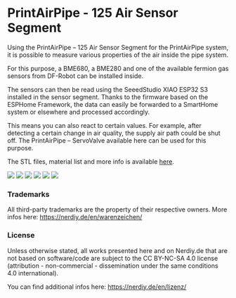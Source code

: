 

# PrintAirPipe - 125 Air Sensor Segment

Using the PrintAirPipe – 125 Air Sensor Segment for the PrintAirPipe system, it is possible to measure various properties of the air inside the pipe system.

For this purpose, a BME680, a BME280 and one of the available fermion gas sensors from DF-Robot can be installed inside.

The sensors can then be read using the SeeedStudio XIAO ESP32 S3 installed in the sensor segment. Thanks to the firmware based on the ESPHome Framework, the data can easily be forwarded to a SmartHome system or elsewhere and processed accordingly.

This means you can also react to certain values. For example, after detecting a certain change in air quality, the supply air path could be shut off. The PrintAirPipe – ServoValve available here can be used for this purpose.

The STL files, material list and more info is available [here](https://nerdiy.de/en/product-2/printairpipe-125-air-sensor-segment-3d-druckbar-stl-dateien/).


![](https://github.com/Nerdiyde/ESPHomeSnippets/blob/main/Snippets/PrintAirPipe/airSensor/images/1.png)
![](https://github.com/Nerdiyde/ESPHomeSnippets/blob/main/Snippets/PrintAirPipe/airSensor/images/2.png)
![](https://github.com/Nerdiyde/ESPHomeSnippets/blob/main/Snippets/PrintAirPipe/airSensor/images/3.png)
![](https://github.com/Nerdiyde/ESPHomeSnippets/blob/main/Snippets/PrintAirPipe/airSensor/images/4.png)
![](https://github.com/Nerdiyde/ESPHomeSnippets/blob/main/Snippets/PrintAirPipe/airSensor/images/5.png)
![](https://github.com/Nerdiyde/ESPHomeSnippets/blob/main/Snippets/PrintAirPipe/airSensor/images/6.png)

### Trademarks

All third-party trademarks are the property of their respective owners. More infos here: https://nerdiy.de/en/warenzeichen/


### License

Unless otherwise stated, all works presented here and on Nerdiy.de that are not based on software/code are subject to the CC BY-NC-SA 4.0 license (attribution - non-commercial - dissemination under the same conditions 4.0 international).

You can find additional infos here: https://nerdiy.de/en/lizenz/
